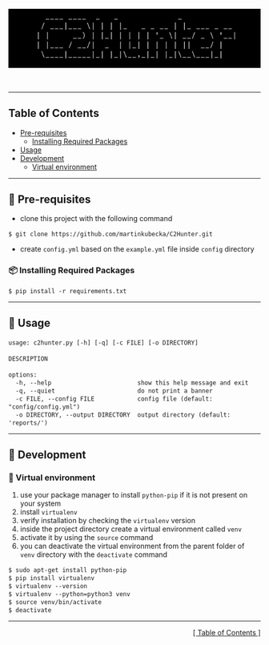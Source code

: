 <p align="center">
<img src="https://github.com/martinkubecka/C2Hunter/blob/main/docs/banner.png" alt="Logo">
<p align="center"><b></b><br>
</p>

---
<h2 id="table-of-contents">Table of Contents</h2>

- [Pre-requisites](#notebook_with_decorative_cover-pre-requisites)
  - [Installing Required Packages](#package-installing-required-packages)
- [Usage](#eagle-usage)
- [Development](#toolbox-development)
  - [Virtual environment](#office-virtual-environment)

---
## :notebook_with_decorative_cover: Pre-requisites

- clone this project with the following command

```
$ git clone https://github.com/martinkubecka/C2Hunter.git
```

- create `config.yml` based on the `example.yml` file inside `config` directory

### :package: Installing Required Packages

```
$ pip install -r requirements.txt
```

---
## :eagle: Usage

```
usage: c2hunter.py [-h] [-q] [-c FILE] [-o DIRECTORY]

DESCRIPTION

options:
  -h, --help                        show this help message and exit
  -q, --quiet                       do not print a banner
  -c FILE, --config FILE            config file (default: "config/config.yml")
  -o DIRECTORY, --output DIRECTORY  output directory (default: 'reports/')
```

---
## :toolbox: Development

### :office: Virtual environment

1. use your package manager to install `python-pip` if it is not present on your system
3. install `virtualenv`
4. verify installation by checking the `virtualenv` version
5. inside the project directory create a virtual environment called `venv`
6. activate it by using the `source` command
7. you can deactivate the virtual environment from the parent folder of `venv` directory with the `deactivate` command

```
$ sudo apt-get install python-pip
$ pip install virtualenv
$ virtualenv --version
$ virtualenv --python=python3 venv
$ source venv/bin/activate
$ deactivate
```

---

<div align="right">
<a href="#table-of-contents">[ Table of Contents ]</a>
</div>